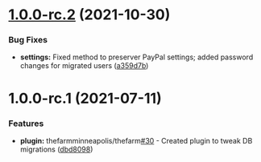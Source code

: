 # [1.0.0-rc.2](https://github.com/thefarmminneapolis/wp-migrate-db-pro-tweaks/compare/v1.0.0-rc.1...v1.0.0-rc.2) (2021-10-30)


### Bug Fixes

* **settings:** Fixed method to preserver PayPal settings; added password changes for migrated users ([a359d7b](https://github.com/thefarmminneapolis/wp-migrate-db-pro-tweaks/commit/a359d7bba051537c730c02a099704cbda6023dca))

# 1.0.0-rc.1 (2021-07-11)


### Features

* **plugin:** thefarmminneapolis/thefarm[#30](https://github.com/thefarmminneapolis/wp-migrate-db-pro-tweaks/issues/30) - Created plugin to tweak DB migrations ([dbd8098](https://github.com/thefarmminneapolis/wp-migrate-db-pro-tweaks/commit/dbd8098d70f054a3500b5e623b577463c8c3201e))
